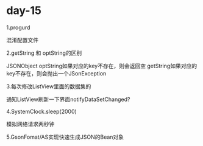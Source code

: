 # day-15


1.progurd 

混淆配置文件

2.getString 和 optString的区别

JSONObject
optString如果对应的key不存在，则会返回空
getString如果对应的key不存在，则会抛出一个JSonException

3.每次修改ListView里面的数据集的

通知ListView刷新一下界面notifyDataSetChanged?

4.SystemClock.sleep(2000)

模拟网络请求两秒钟

5.GsonFomat/AS实现快速生成JSON的Bean对象